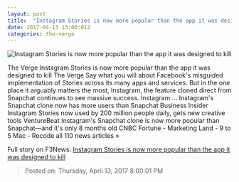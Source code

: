 ```yaml
---
layout: post
title:  "Instagram Stories is now more popular than the app it was designed to kill"
date: 2017-04-13 15:00:01Z
categories: the-verge
---
```


![Instagram Stories is now more popular than the app it was designed to kill](https://cdn0.vox-cdn.com/thumbor/YEsneJ9BO2j4Sqb2XBfbbmnAiTk=/0x106:2040x1254/1600x900/cdn0.vox-cdn.com/uploads/chorus_image/image/54225653/hero.0.0.jpg)

The Verge Instagram Stories is now more popular than the app it was designed to kill The Verge Say what you will about Facebook's misguided implementation of Stories across its many apps and services. But in the one place it arguably matters the most, Instagram, the feature cloned direct from Snapchat continues to see massive success. Instagram ... Instagram's Snapchat clone now has more users than Snapchat Business Insider Instagram Stories now used by 200 million people daily, gets new creative tools VentureBeat Instagram's Snapchat clone is now more popular than Snapchat—and it's only 8 months old CNBC Fortune - Marketing Land - 9 to 5 Mac - Recode all 110 news articles »


Full story on F3News: [Instagram Stories is now more popular than the app it was designed to kill](http://www.f3nws.com/n/VEKbDD)

> Posted on: Thursday, April 13, 2017 8:00:01 PM

